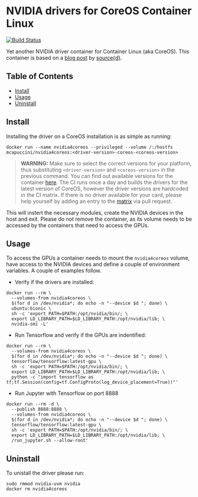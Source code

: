 # NVIDIA drivers for CoreOS Container Linux
[![Build Status](https://travis-ci.org/mcapuccini/nvidia4coreos.svg?branch=master)](https://travis-ci.org/mcapuccini/nvidia4coreos)

Yet another NVIDIA driver container for Container Linux (aka CoreOS). This container is based on a [blog post](https://blog.sourced.tech/post/docker_coreos_gpu_deep_learning/) by [source{d}](https://sourced.tech/).

## Table of Contents

- [Install](#install)
- [Usage](#usage)
- [Uninstall](#uninstall)

## Install
Installing the driver on a CoreOS installation is as simple as running:

```
docker run --name nvidia4coreos --privileged --volume /:/hostfs mcapuccini/nvidia4coreos:<driver-version>-coreos-<coreos-version>
```
> **WARNING:** Make sure to select the correct versions for your platform, thus substituting `<driver-version>` and `<coreos-version>` in the previous command. You can find out available versions for the container [here](https://hub.docker.com/r/mcapuccini/nvidia4coreos/tags/). The CI runs once a day and builds the drivers for the latest version of CoreOS, however the driver versions are hardcoded in the CI matrix. If there is no driver available for your card, please help yourself by adding an entry to the [matrix](https://github.com/mcapuccini/nvidia4coreos/blob/master/.travis.yml#L17) via pull request.

This will instert the necessary modules, create the NVIDIA devices in the host and exit. Please do not remove the container, as its volume needs to be accessed by the containers that need to access the GPUs.

## Usage
To access the GPUs a container needs to mount the `nvidia4coreos` volume, have access to the NVIDIA devices and define a couple of environment variables. A couple of examples follow.

- Verify if the drivers are installed:
```
docker run --rm \
  --volumes-from nvidia4coreos \
  $(for d in /dev/nvidia*; do echo -n "--device $d "; done) \
  ubuntu:bionic \
  sh -c 'export PATH=$PATH:/opt/nvidia/bin/; \
  export LD_LIBRARY_PATH=$LD_LIBRARY_PATH:/opt/nvidia/lib; \
  nvidia-smi -L'
```

- Run Tensorflow and verify if the GPUs are indentified:
```
docker run --rm \
  --volumes-from nvidia4coreos \
  $(for d in /dev/nvidia*; do echo -n "--device $d "; done) \
  tensorflow/tensorflow:latest-gpu \
  sh -c 'export PATH=$PATH:/opt/nvidia/bin/; \
  export LD_LIBRARY_PATH=$LD_LIBRARY_PATH:/opt/nvidia/lib; \
  python -c "import tensorflow as tf;tf.Session(config=tf.ConfigProto(log_device_placement=True))"'
```

- Run Jupyter with Tensorflow on port 8888
```
docker run --rm -d \
  --publish 8888:8888 \
  --volumes-from nvidia4coreos \
  $(for d in /dev/nvidia*; do echo -n "--device $d "; done) \
  tensorflow/tensorflow:latest-gpu \
  sh -c 'export PATH=$PATH:/opt/nvidia/bin/; \
  export LD_LIBRARY_PATH=$LD_LIBRARY_PATH:/opt/nvidia/lib; \
  /run_jupyter.sh --allow-root'
```

## Uninstall
To unistall the driver please run:

```
sudo rmmod nvidia-uvm nvidia
docker rm nvidia4coreos
```
